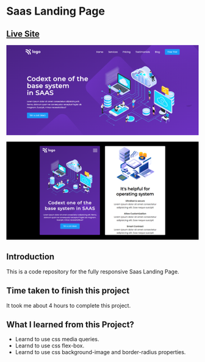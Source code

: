 # Saas Landing Page

## [Live Site](https://saas-landing-webpage.netlify.app/)

![Live-site-screenshot](assets/Project-13.png)

![Live-site-screenshot](assets/Screenshot-1.png)

## Introduction

This is a code repository for the fully responsive Saas Landing Page.

## Time taken to finish this project

It took me about 4 hours to complete this project.

## What I learned from this Project?

- Learnd to use css media queries.
- Learnd to use css flex-box.
- Learnd to use css background-image and border-radius properties.
